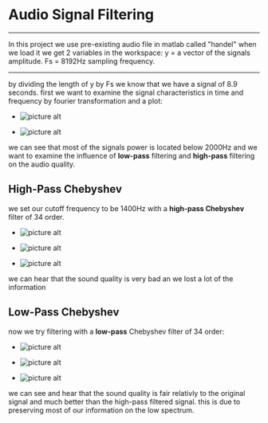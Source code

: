 
# Audio Signal Filtering #
----
In this project we use pre-existing audio file in matlab called "handel"
when we load it we get 2 variables in the workspace:
y = a vector of the signals amplitude. 
Fs = 8192Hz sampling frequency.

----
by dividing the length of y by Fs we know that we have a signal of 8.9 seconds.
first we want to examine the signal characteristics in time and frequency by fourier transformation and a plot:

* ![picture alt](https://github.com/amitsason/Digital-Signal-Processing-DSP-/blob/master/Audio%20Signal%20Filtering/images/original%20signal%20in%20time.JPG)

* ![picture alt](https://github.com/amitsason/Digital-Signal-Processing-DSP-/blob/master/Audio%20Signal%20Filtering/images/original%20signal%20in%20freq.JPG)

we can see that most of the signals power is located below 2000Hz and we want to examine the influence of **low-pass** filtering and **high-pass** filtering on the audio quality. 

## High-Pass Chebyshev ##
we set our cutoff frequency to be 1400Hz with a **high-pass Chebyshev** filter of 34 order.

* ![picture alt](https://github.com/amitsason/Digital-Signal-Processing-DSP-/blob/master/Audio%20Signal%20Filtering/images/highpass%20chebichev%20filter.JPG)

* ![picture alt](https://github.com/amitsason/Digital-Signal-Processing-DSP-/blob/master/Audio%20Signal%20Filtering/images/high%20pass%20filtered%20in%20time.JPG)

* ![picture alt](https://github.com/amitsason/Digital-Signal-Processing-DSP-/blob/master/Audio%20Signal%20Filtering/images/high%20pass%20filtered%20in%20freq.JPG)

we can hear that the sound quality is very bad an we lost a lot of the information

## Low-Pass Chebyshev ##
now we try filtering with a **low-pass** Chebyshev filter of 34 order:


* ![picture alt](https://github.com/amitsason/Digital-Signal-Processing-DSP-/blob/master/Audio%20Signal%20Filtering/images/low%20pass%20chebichev%20filter.JPG)

* ![picture alt](https://github.com/amitsason/Digital-Signal-Processing-DSP-/blob/master/Audio%20Signal%20Filtering/images/low%20pass%20filtered%20in%20time.JPG)

* ![picture alt](https://github.com/amitsason/Digital-Signal-Processing-DSP-/blob/master/Audio%20Signal%20Filtering/images/low%20pass%20filtered%20in%20freq.JPG)

we can see and hear that the sound quality is fair relativly to the original signal and much better than the high-pass filtered signal. this is due to preserving most of our information on the low spectrum.







